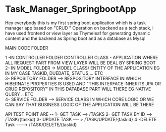 # Task_Manager_SpringbootApp
Hey everybody this is my first spring boot application which is a task manager app based on "CRUD " Operation on backend
as a tech stack, I have used frontend or view layer as Thymeleaf for generating dynamic content and the backend as Spring boot 
and as a database as Mysql  

MAIN CODE FOLDER 
    
1 -IN CONTROLLER FOLDER  CONTROLLER CLASS - APPLICATION WHERE ALL REQUEST PART FROM VIEW LAYER WILL BE DEAL BY SPRING BOOT 
2-  IN MODEL FOLDER -> MODEL CLASS/ ENTITY OF THE APPLICATION EG IN MY CASE TASKID, DUEDATE, STATUS,... ETC  
3- REPOSITORY FOLDER --> RESPOSITORY INTERFACE  IN WHICH HIBERNATE PROPERTIES IS USED  AND "THIS INTERFACE INHERITS JPA OR CRUD REPOSITORY" IN THIS DATABASE PART WILL THERE EG NATIVE QUERY .. ETC  
4- SERVICE FOLDER --> SERVICE CLASS IN WHICH CORE LOGIC OR WE CAN SAY THAT BUSINESS LOGIC OF THE APPLICATION WILL BE THERE 



API TEST POINT ARE  --
1- GET TASK -->  /TASKS
2- GET TASK BY ID --> /TASK/{taskid} 
3- UPDATE TASK --- > /TASK/UPDATE/{taskid}
4 -DELETE Task --->  /TASK/DELETE/{taskid}
